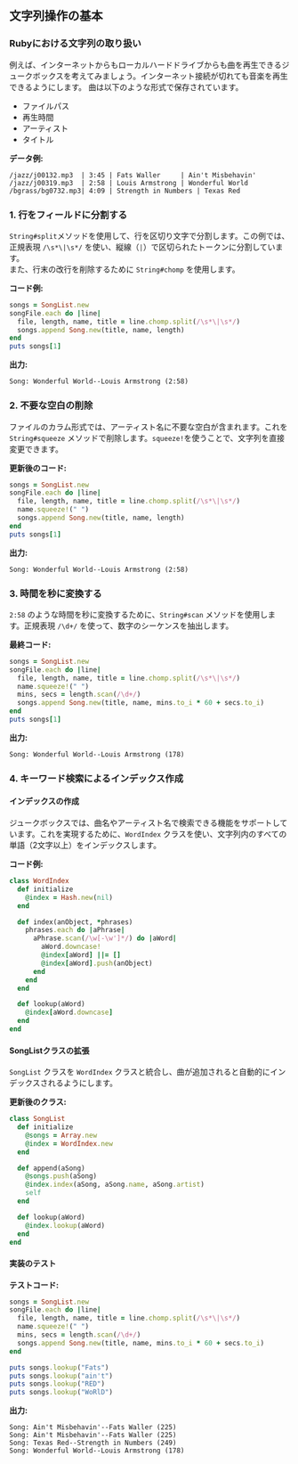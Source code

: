 ## 文字列操作の基本
### Rubyにおける文字列の取り扱い
例えば、インターネットからもローカルハードドライブからも曲を再生できるジュークボックスを考えてみましょう。インターネット接続が切れても音楽を再生できるようにします。  曲は以下のような形式で保存されています。  
- ファイルパス  
- 再生時間  
- アーティスト  
- タイトル  

**データ例:**
```
/jazz/j00132.mp3  | 3:45 | Fats Waller     | Ain't Misbehavin'
/jazz/j00319.mp3  | 2:58 | Louis Armstrong | Wonderful World
/bgrass/bg0732.mp3| 4:09 | Strength in Numbers | Texas Red
```

### **1. 行をフィールドに分割する**
`String#split`メソッドを使用して、行を区切り文字で分割します。この例では、正規表現 `/\s*\|\s*/` を使い、縦線（`|`）で区切られたトークンに分割しています。  
また、行末の改行を削除するために `String#chomp` を使用します。

**コード例:**
```ruby
songs = SongList.new
songFile.each do |line|
  file, length, name, title = line.chomp.split(/\s*\|\s*/)
  songs.append Song.new(title, name, length)
end
puts songs[1]
```

**出力:**
```text
Song: Wonderful World--Louis Armstrong (2:58)
```

### **2. 不要な空白の削除**
ファイルのカラム形式では、アーティスト名に不要な空白が含まれます。これを `String#squeeze` メソッドで削除します。`squeeze!`を使うことで、文字列を直接変更できます。

**更新後のコード:**
```ruby
songs = SongList.new
songFile.each do |line|
  file, length, name, title = line.chomp.split(/\s*\|\s*/)
  name.squeeze!(" ")
  songs.append Song.new(title, name, length)
end
puts songs[1]
```

**出力:**
```
Song: Wonderful World--Louis Armstrong (2:58)
```

### **3. 時間を秒に変換する**
`2:58` のような時間を秒に変換するために、`String#scan` メソッドを使用します。正規表現 `/\d+/` を使って、数字のシーケンスを抽出します。

**最終コード:**
```ruby
songs = SongList.new
songFile.each do |line|
  file, length, name, title = line.chomp.split(/\s*\|\s*/)
  name.squeeze!(" ")
  mins, secs = length.scan(/\d+/)
  songs.append Song.new(title, name, mins.to_i * 60 + secs.to_i)
end
puts songs[1]
```

**出力:**
```
Song: Wonderful World--Louis Armstrong (178)
```

### **4. キーワード検索によるインデックス作成**

#### **インデックスの作成**
ジュークボックスでは、曲名やアーティスト名で検索できる機能をサポートしています。これを実現するために、`WordIndex` クラスを使い、文字列内のすべての単語（2文字以上）をインデックスします。

**コード例:**
```ruby
class WordIndex
  def initialize
    @index = Hash.new(nil)
  end

  def index(anObject, *phrases)
    phrases.each do |aPhrase|
      aPhrase.scan(/\w[-\w']*/) do |aWord|
        aWord.downcase!
        @index[aWord] ||= []
        @index[aWord].push(anObject)
      end
    end
  end

  def lookup(aWord)
    @index[aWord.downcase]
  end
end
```

#### **SongListクラスの拡張**
`SongList` クラスを `WordIndex` クラスと統合し、曲が追加されると自動的にインデックスされるようにします。

**更新後のクラス:**

```ruby
class SongList
  def initialize
    @songs = Array.new
    @index = WordIndex.new
  end

  def append(aSong)
    @songs.push(aSong)
    @index.index(aSong, aSong.name, aSong.artist)
    self
  end

  def lookup(aWord)
    @index.lookup(aWord)
  end
end
```

#### **実装のテスト**

**テストコード:**
```ruby
songs = SongList.new
songFile.each do |line|
  file, length, name, title = line.chomp.split(/\s*\|\s*/)
  name.squeeze!(" ")
  mins, secs = length.scan(/\d+/)
  songs.append Song.new(title, name, mins.to_i * 60 + secs.to_i)
end

puts songs.lookup("Fats")
puts songs.lookup("ain't")
puts songs.lookup("RED")
puts songs.lookup("WoRlD")
```

**出力:**
```
Song: Ain't Misbehavin'--Fats Waller (225)
Song: Ain't Misbehavin'--Fats Waller (225)
Song: Texas Red--Strength in Numbers (249)
Song: Wonderful World--Louis Armstrong (178)
```